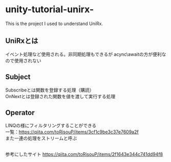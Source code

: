 # unity-tutorial-unirx-
This is the project I used to understand UniRx.   

## UniRxとは
イベント処理など使用される。非同期処理もできるが acync\awaitの方が便利なので使用されない

## Subject
Subscribeとは関数を登録する処理（購読）  
OnNextとは登録された関数を値を渡して実行する処理  


## Operator
LINQの様にフィルタリングすることができる  
一覧：https://qiita.com/toRisouP/items/3cf1c9be3c37e7609a2f  
また一連の処理をストリームと呼ぶ

##
参考にしたサイト
https://qiita.com/toRisouP/items/2f1643e344c741dd94f8
